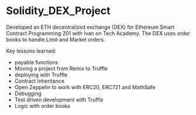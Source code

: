 # Solidity_DEX_Project

Developed an ETH decentralized exchange (DEX) for Ethereum Smart Contract Programming 201 with Ivan on Tech Academy.  The DEX uses order books to handle Limit and Market orders.  

Key lessons learned:
- payable functions
- Moving a project from Remix to Truffle
- deploying with Truffle
- Contract Inheritance
- Open Zeppelin to work with ERC20, ERC721 and MathSafe
- Debugging
- Test driven development with Truffle
- Logic with order books
